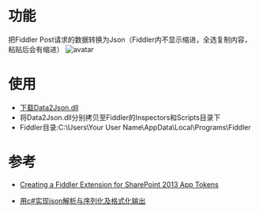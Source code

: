 # 功能  

把Fiddler Post请求的数据转换为Json（Fiddler内不显示缩进，全选复制内容，粘贴后会有缩进）
![avatar](https://github.com/steinvenic/FiddlerExtention_Data2Json/blob/master/Screenshot.png)

# 使用  
* [下载Data2Json.dll](https://github.com/steinvenic/FiddlerExtention_Data2Json/releases)
* 将Data2Json.dll分别拷贝至Fiddler的Inspectors和Scripts目录下
* Fiddler目录:C:\Users\Your User Name\AppData\Local\Programs\Fiddler

# 参考  

* [Creating a Fiddler Extension for SharePoint 2013 App Tokens](https://blogs.msdn.microsoft.com/kaevans/2013/08/25/creating-a-fiddler-extension-for-sharepoint-2013-app-tokens/)

* [用c#实现json解析与序列化及格式化输出](https://blog.csdn.net/u013434984/article/details/80305979)
